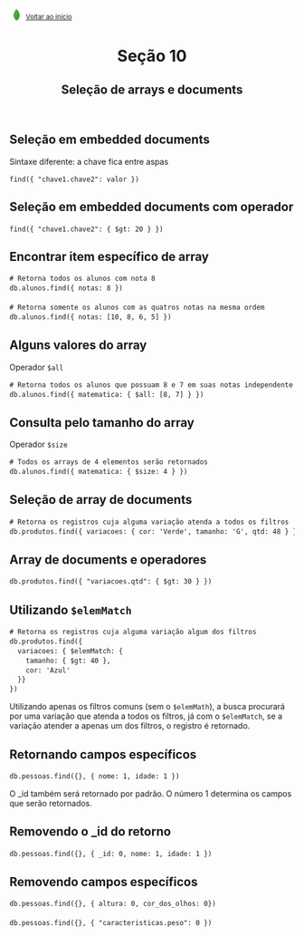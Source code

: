 <div align="left">
  <img src="https://raw.githubusercontent.com/devicons/devicon/master/icons/mongodb/mongodb-original.svg" width=25>
  <sup><a href="https://github.com/joaovictornsv/curso_mongodb">Voltar ao início</a></sup>
</div>

<div align="center">
  <h1>Seção 10</h1>
  <h2>Seleção de arrays e documents</h2>
</div>

<br/>

## Seleção em embedded documents

Sintaxe diferente: a chave fica entre aspas
```
find({ "chave1.chave2": valor })
```

## Seleção em embedded documents com operador
```
find({ "chave1.chave2": { $gt: 20 } })
```

## Encontrar item específico de array
```diff
# Retorna todos os alunos com nota 8
db.alunos.find({ notas: 8 })

# Retorna somente os alunos com as quatros notas na mesma ordem
db.alunos.find({ notas: [10, 8, 6, 5] })
```

## Alguns valores do array

Operador `$all`
```diff
# Retorna todos os alunos que possuam 8 e 7 em suas notas independente da ordem e tamanho do array
db.alunos.find({ matematica: { $all: [8, 7] } })
```

## Consulta pelo tamanho do array

Operador `$size`
```diff
# Todos os arrays de 4 elementos serão retornados
db.alunos.find({ matematica: { $size: 4 } })
```

## Seleção de array de documents
```diff
# Retorna os registros cuja alguma variação atenda a todos os filtros
db.produtos.find({ variacoes: { cor: 'Verde', tamanho: 'G', qtd: 48 } })
```

## Array de documents e operadores
```diff
db.produtos.find({ "variacoes.qtd": { $gt: 30 } })
```

## Utilizando `$elemMatch`
```diff
# Retorna os registros cuja alguma variação algum dos filtros
db.produtos.find({
  variacoes: { $elemMatch: {
    tamanho: { $gt: 40 },
    cor: 'Azul'
  }}
})
```
Utilizando apenas os filtros comuns (sem o `$elemMath`), a busca procurará por uma variação que atenda a todos os filtros, já com o `$elemMatch`, se a variação atender a apenas um dos filtros, o registro é retornado.

## Retornando campos específicos
```diff
db.pessoas.find({}, { nome: 1, idade: 1 })
```
O _id também será retornado por padrão. O número 1 determina os campos que serão retornados.

## Removendo o _id do retorno
```diff
db.pessoas.find({}, { _id: 0, nome: 1, idade: 1 })
```

## Removendo campos específicos
```diff
db.pessoas.find({}, { altura: 0, cor_dos_olhos: 0})

db.pessoas.find({}, { "caracteristicas.peso": 0 })
```